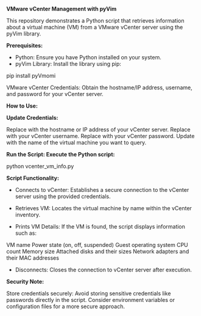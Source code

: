 **VMware vCenter Management with pyVim**

This repository demonstrates a Python script that retrieves information about a virtual machine (VM) from a VMware vCenter server using the pyVim library.

**Prerequisites:**

- Python: Ensure you have Python installed on your system.
- pyVim Library: Install the library using pip:

pip install pyVmomi

VMware vCenter Credentials: Obtain the hostname/IP address, username, and password for your vCenter server.

**How to Use:**

**Update Credentials:**

Replace <VC-HOST> with the hostname or IP address of your vCenter server.
Replace <VC-USER> with your vCenter username.
Replace <VC-PASSWORD> with your vCenter password.
Update <VC-NAME> with the name of the virtual machine you want to query.

**Run the Script: Execute the Python script:**

python vcenter_vm_info.py

**Script Functionality:**

- Connects to vCenter: Establishes a secure connection to the vCenter server using the provided credentials.

- Retrieves VM: Locates the virtual machine by name within the vCenter inventory.

- Prints VM Details: If the VM is found, the script displays information such as:

VM name
Power state (on, off, suspended)
Guest operating system
CPU count
Memory size
Attached disks and their sizes
Network adapters and their MAC addresses

- Disconnects: Closes the connection to vCenter server after execution.

**Security Note:**

Store credentials securely: Avoid storing sensitive credentials like passwords directly in the script. Consider environment variables or configuration files for a more secure approach.

